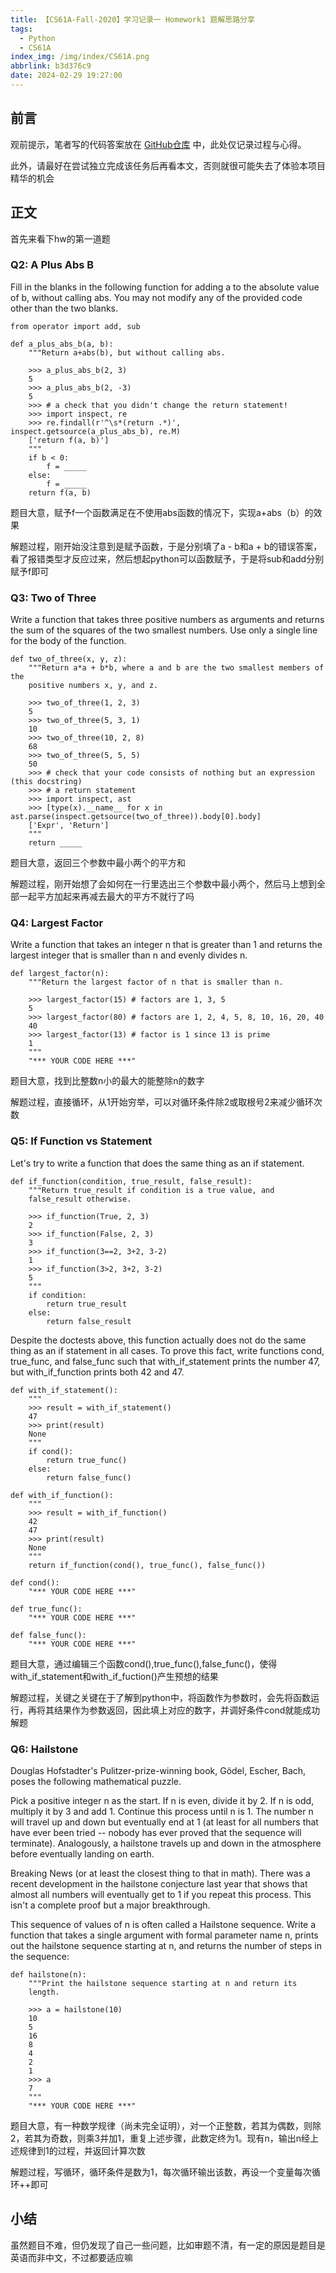 ```yaml
---
title: 【CS61A-Fall-2020】学习记录一 Homework1 题解思路分享
tags:
  - Python
  - CS61A
index_img: /img/index/CS61A.png
abbrlink: b3d376c9
date: 2024-02-29 19:27:00
---
```

## 前言
观前提示，笔者写的代码答案放在 [GitHub仓库](https://github.com/HSLix/CS61A-Fall-2020) 中，此处仅记录过程与心得。

此外，请最好在尝试独立完成该任务后再看本文，否则就很可能失去了体验本项目精华的机会

## 正文
首先来看下hw的第一道题
### Q2: A Plus Abs B
Fill in the blanks in the following function for adding a to the absolute value of b, without calling abs. You may not modify any of the provided code other than the two blanks.
```
from operator import add, sub

def a_plus_abs_b(a, b):
    """Return a+abs(b), but without calling abs.

    >>> a_plus_abs_b(2, 3)
    5
    >>> a_plus_abs_b(2, -3)
    5
    >>> # a check that you didn't change the return statement!
    >>> import inspect, re
    >>> re.findall(r'^\s*(return .*)', inspect.getsource(a_plus_abs_b), re.M)
    ['return f(a, b)']
    """
    if b < 0:
        f = _____
    else:
        f = _____
    return f(a, b)
```
题目大意，赋予f一个函数满足在不使用abs函数的情况下，实现a+abs（b）的效果

解题过程，刚开始没注意到是赋予函数，于是分别填了a - b和a + b的错误答案，看了报错类型才反应过来，然后想起python可以函数赋予，于是将sub和add分别赋予f即可

 

### Q3: Two of Three
Write a function that takes three positive numbers as arguments and returns the sum of the squares of the two smallest numbers. Use only a single line for the body of the function.
```
def two_of_three(x, y, z):
    """Return a*a + b*b, where a and b are the two smallest members of the
    positive numbers x, y, and z.

    >>> two_of_three(1, 2, 3)
    5
    >>> two_of_three(5, 3, 1)
    10
    >>> two_of_three(10, 2, 8)
    68
    >>> two_of_three(5, 5, 5)
    50
    >>> # check that your code consists of nothing but an expression (this docstring)
    >>> # a return statement
    >>> import inspect, ast
    >>> [type(x).__name__ for x in ast.parse(inspect.getsource(two_of_three)).body[0].body]
    ['Expr', 'Return']
    """
    return _____
```
题目大意，返回三个参数中最小两个的平方和

解题过程，刚开始想了会如何在一行里选出三个参数中最小两个，然后马上想到全部一起平方加起来再减去最大的平方不就行了吗

 

### Q4: Largest Factor
Write a function that takes an integer n that is greater than 1 and returns the largest integer that is smaller than n and evenly divides n.
```
def largest_factor(n):
    """Return the largest factor of n that is smaller than n.

    >>> largest_factor(15) # factors are 1, 3, 5
    5
    >>> largest_factor(80) # factors are 1, 2, 4, 5, 8, 10, 16, 20, 40
    40
    >>> largest_factor(13) # factor is 1 since 13 is prime
    1
    """
    "*** YOUR CODE HERE ***"
```
题目大意，找到比整数n小的最大的能整除n的数字

解题过程，直接循环，从1开始穷举，可以对循环条件除2或取根号2来减少循环次数

 

### Q5: If Function vs Statement
Let's try to write a function that does the same thing as an if statement.
```
def if_function(condition, true_result, false_result):
    """Return true_result if condition is a true value, and
    false_result otherwise.

    >>> if_function(True, 2, 3)
    2
    >>> if_function(False, 2, 3)
    3
    >>> if_function(3==2, 3+2, 3-2)
    1
    >>> if_function(3>2, 3+2, 3-2)
    5
    """
    if condition:
        return true_result
    else:
        return false_result
```
Despite the doctests above, this function actually does not do the same thing as an if statement in all cases. To prove this fact, write functions cond, true_func, and false_func such that with_if_statement prints the number 47, but with_if_function prints both 42 and 47.
```
def with_if_statement():
    """
    >>> result = with_if_statement()
    47
    >>> print(result)
    None
    """
    if cond():
        return true_func()
    else:
        return false_func()

def with_if_function():
    """
    >>> result = with_if_function()
    42
    47
    >>> print(result)
    None
    """
    return if_function(cond(), true_func(), false_func())

def cond():
    "*** YOUR CODE HERE ***"

def true_func():
    "*** YOUR CODE HERE ***"

def false_func():
    "*** YOUR CODE HERE ***"
```
题目大意，通过编辑三个函数cond(),true_func(),false_func()，使得with_if_statement和with_if_fuction()产生预想的结果

解题过程，关键之关键在于了解到python中，将函数作为参数时，会先将函数运行，再将其结果作为参数返回，因此填上对应的数字，并调好条件cond就能成功解题

 

### Q6: Hailstone
Douglas Hofstadter's Pulitzer-prize-winning book, Gödel, Escher, Bach, poses the following mathematical puzzle.

Pick a positive integer n as the start.
If n is even, divide it by 2.
If n is odd, multiply it by 3 and add 1.
Continue this process until n is 1.
The number n will travel up and down but eventually end at 1 (at least for all numbers that have ever been tried -- nobody has ever proved that the sequence will terminate). Analogously, a hailstone travels up and down in the atmosphere before eventually landing on earth.

Breaking News (or at least the closest thing to that in math). There was a recent development in the hailstone conjecture last year that shows that almost all numbers will eventually get to 1 if you repeat this process. This isn't a complete proof but a major breakthrough.

This sequence of values of n is often called a Hailstone sequence. Write a function that takes a single argument with formal parameter name n, prints out the hailstone sequence starting at n, and returns the number of steps in the sequence:
```
def hailstone(n):
    """Print the hailstone sequence starting at n and return its
    length.

    >>> a = hailstone(10)
    10
    5
    16
    8
    4
    2
    1
    >>> a
    7
    """
    "*** YOUR CODE HERE ***"
```
题目大意，有一种数学规律（尚未完全证明），对一个正整数，若其为偶数，则除2，若其为奇数，则乘3并加1，重复上述步骤，此数定终为1。现有n，输出n经上述规律到1的过程，并返回计算次数

解题过程，写循环，循环条件是数为1，每次循环输出该数，再设一个变量每次循环++即可

 

## 小结
虽然题目不难，但仍发现了自己一些问题，比如审题不清，有一定的原因是题目是英语而非中文，不过都要适应嘛